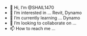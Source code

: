 - 👋 Hi, I’m @SHAIL1470
- 👀 I’m interested in ... Revit, Dynamo
- 🌱 I’m currently learning ... Dynamo
- 💞️ I’m looking to collaborate on ...
- 📫 How to reach me ...

<!---
SHAIL1470/SHAIL1470 is a ✨ special ✨ repository because its `README.md` (this file) appears on your GitHub profile.
You can click the Preview link to take a look at your changes.
--->
